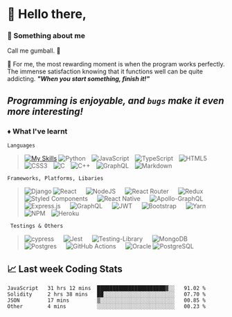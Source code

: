 # :wave: Hello there,
### :speech_balloon: Something about me
Call me gumball. :whale:

:stars: For me, the most rewarding moment is when the program works perfectly. The immense satisfaction knowing that it functions well can be quite addicting. ***"When you start something, finish it!"***

<!-- :stars: The best decision I have ever made was switching to **Linux**, **Neovim** and **GDB**, though using them was painful at first. I'm still gaining skills and knowledge about them, and still encounter issues; however, for a Windows person, this has been a life-changing experience for me -->


## *Programming is enjoyable, and `bugs` make it even more interesting!*


### :diamonds: What I've learnt
`Languages`
> [![My Skills](https://skillicons.dev/icons?i=python,js,solidity,ts,graphql,html,css,c,cpp&theme=dark)](https://skillicons.dev)
> ![Python](https://img.shields.io/badge/Python-14354C?style=for-the-badge&logo=python&logoColor=white)&emsp;![JavaScript](https://img.shields.io/badge/javascript-%23323330.svg?style=for-the-badge&logo=javascript&logoColor=%23F7DF1E)&emsp;![TypeScript](https://img.shields.io/badge/typescript-%23007ACC.svg?style=for-the-badge&logo=typescript&logoColor=white)&emsp;![HTML5](https://img.shields.io/badge/html5-%23E34F26.svg?style=for-the-badge&logo=html5&logoColor=white)&emsp;![CSS3](https://img.shields.io/badge/css3-%231572B6.svg?style=for-the-badge&logo=css3&logoColor=white)&emsp;![C](https://img.shields.io/badge/c-%2300599C.svg?style=for-the-badge&logo=c&logoColor=white)&emsp;![C++](https://img.shields.io/badge/c++-%2300599C.svg?style=for-the-badge&logo=c%2B%2B&logoColor=white)&emsp;![GraphQL](https://img.shields.io/badge/-GraphQL-E10098?style=for-the-badge&logo=graphql&logoColor=white)&emsp;![Markdown](https://img.shields.io/badge/markdown-%23000000.svg?style=for-the-badge&logo=markdown&logoColor=white)

`Frameworks, Platforms, Libaries`
> ![Django](https://img.shields.io/badge/Django-092E20?style=for-the-badge&logo=django&logoColor=white) ![React](https://img.shields.io/badge/react-%2320232a.svg?style=for-the-badge&logo=react&logoColor=%2361DAFB) &emsp; ![NodeJS](https://img.shields.io/badge/node.js-6DA55F?style=for-the-badge&logo=node.js&logoColor=white) &emsp; ![React Router](https://img.shields.io/badge/React_Router-CA4245?style=for-the-badge&logo=react-router&logoColor=white) &emsp; ![Redux](https://img.shields.io/badge/redux-%23593d88.svg?style=for-the-badge&logo=redux&logoColor=white) &emsp; ![Styled Components](https://img.shields.io/badge/styled--components-DB7093?style=for-the-badge&logo=styled-components&logoColor=white) &emsp; ![React Native](https://img.shields.io/badge/react_native-%2320232a.svg?style=for-the-badge&logo=react&logoColor=%2361DAFB) &emsp; ![Apollo-GraphQL](https://img.shields.io/badge/-ApolloGraphQL-311C87?style=for-the-badge&logo=apollo-graphql) &emsp; ![Express.js](https://img.shields.io/badge/express.js-%23404d59.svg?style=for-the-badge&logo=express&logoColor=%2361DAFB) &emsp; ![GraphQL](https://img.shields.io/badge/-GraphQL-E10098?style=for-the-badge&logo=graphql&logoColor=white) &emsp; ![JWT](https://img.shields.io/badge/JWT-black?style=for-the-badge&logo=JSON%20web%20tokens) &emsp; ![Bootstrap](https://img.shields.io/badge/bootstrap-%23563D7C.svg?style=for-the-badge&logo=bootstrap&logoColor=white) &emsp; ![Yarn](https://img.shields.io/badge/yarn-%232C8EBB.svg?style=for-the-badge&logo=yarn&logoColor=white) &emsp; ![NPM](https://img.shields.io/badge/NPM-%23000000.svg?style=for-the-badge&logo=npm&logoColor=white)&emsp;![Heroku](https://img.shields.io/badge/Heroku-430098?style=for-the-badge&logo=heroku&logoColor=white)

` Testings & Others`
> ![cypress](https://img.shields.io/badge/-cypress-%23E5E5E5?style=for-the-badge&logo=cypress&logoColor=058a5e) &emsp; ![Jest](https://img.shields.io/badge/-jest-%23C21325?style=for-the-badge&logo=jest&logoColor=white) &emsp; ![Testing-Library](https://img.shields.io/badge/-TestingLibrary-%23E33332?style=for-the-badge&logo=testing-library&logoColor=white) &emsp; ![MongoDB](https://img.shields.io/badge/MongoDB-%234ea94b.svg?style=for-the-badge&logo=mongodb&logoColor=white) &emsp; ![Postgres](https://img.shields.io/badge/postgres-%23316192.svg?style=for-the-badge&logo=postgresql&logoColor=white) &emsp; ![GitHub Actions](https://img.shields.io/badge/githubactions-%232671E5.svg?style=for-the-badge&logo=githubactions&logoColor=white) &emsp; ![Oracle](https://img.shields.io/badge/Oracle-F80000?style=for-the-badge&logo=oracle&logoColor=black) ![PostgreSQL](https://img.shields.io/badge/PostgreSQL-316192?style=for-the-badge&logo=postgresql&logoColor=white)

<!--
### :diamonds: Stats
![Vivian's GitHub stats](https://github-readme-stats.vercel.app/api?username=gumball09&show_icons=true&theme=onedark)
-->

## :chart_with_upwards_trend: Last week Coding Stats
<!--START_SECTION:waka-->

```text
JavaScript   31 hrs 12 mins  ██████████████████████▓░░   91.02 %
Solidity     2 hrs 38 mins   ██░░░░░░░░░░░░░░░░░░░░░░░   07.70 %
JSON         17 mins         ▒░░░░░░░░░░░░░░░░░░░░░░░░   00.85 %
Other        4 mins          ░░░░░░░░░░░░░░░░░░░░░░░░░   00.23 %
```

<!--END_SECTION:waka-->
